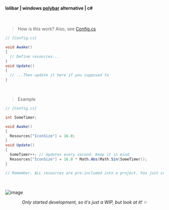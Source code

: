 #### lolibar | windows [polybar](https://github.com/polybar/polybar) alternative | c#
</br>

> How is this work? Also, see [Config.cs](https://github.com/supchyan/lolibar/blob/master/Config.cs)
```csharp
// [Config.cs]

void Awake()
{
  // Define resources...
}
void Update()
{
  // ...Then update it here if you supposed to
}
```
</br>

> Example
```csharp
// [Config.cs]

int SomeTimer;

void Awake()
{
  Resources["IconSize"] = 16.0;
}
void Update()
{
  SomeTimer++; // Updates every second. Keep it in mind.
  Resources["IconSize"] = 16.0 * Math.Abs(Math.Sin(SomeTimer));
}

// Remember, ALL resources are pre-included into a project. You just customize it for you sake.
```
</br>

![image](https://github.com/user-attachments/assets/d5797fb2-f973-44d7-baa8-5fe4533ef289)</br>
*<div align=center>Only started development, so it's just a WIP, but look at it! ✨</div>*
